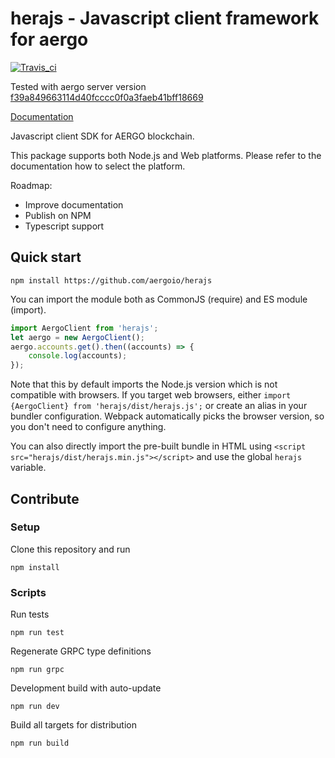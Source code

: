 # herajs - Javascript client framework for aergo

[![Travis_ci](https://travis-ci.org/aergoio/herajs.svg?branch=master)](https://travis-ci.org/aergoio/herajs)

Tested with aergo server version
[f39a849663114d40fcccc0f0a3faeb41bff18669](https://github.com/aergoio/aergo/tree/f39a849663114d40fcccc0f0a3faeb41bff18669)

[Documentation](https://herajs.readthedocs.io/)

Javascript client SDK for AERGO blockchain.

This package supports both Node.js and Web platforms. Please refer to the documentation how to select the platform.

Roadmap:

- Improve documentation
- Publish on NPM
- Typescript support

## Quick start

```console
npm install https://github.com/aergoio/herajs
```

You can import the module both as CommonJS (require) and ES module (import).

```javascript
import AergoClient from 'herajs';
let aergo = new AergoClient();
aergo.accounts.get().then((accounts) => {
    console.log(accounts);
});
```

Note that this by default imports the Node.js version which is not compatible with browsers. If you target web browsers, either `import {AergoClient} from 'herajs/dist/herajs.js';` or create an alias in your bundler configuration. Webpack automatically picks the browser version, so you don't need to configure anything.

You can also directly import the pre-built bundle in HTML using `<script src="herajs/dist/herajs.min.js"></script>` and use the global `herajs` variable.

## Contribute

### Setup

Clone this repository and run

```console
npm install
```

### Scripts

Run tests

```console
npm run test
```

Regenerate GRPC type definitions

```console
npm run grpc
```

Development build with auto-update

```console
npm run dev
```

Build all targets for distribution

```console
npm run build
```
